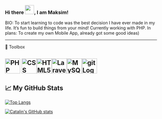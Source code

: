 ### Hi there <img src="https://raw.githubusercontent.com/MartinHeinz/MartinHeinz/master/wave.gif" width="30px">, I am Maksim!

BIO:
To start learning to code was the best decision I have ever made in my life. It’s fun to build things from your mind!
Currently working with PHP.
In plans: To create my own Mobile App, already got some good ideas)


---

🧰 Toolbox 
 
 <img src="https://cdn.worldvectorlogo.com/logos/php-1.svg" alt="PHP logo" width="50" height="50"/> <img src="https://cdn.worldvectorlogo.com/logos/css-3.svg" alt="CSS Logo" width="50" height="50"/><img src="https://cdn.worldvectorlogo.com/logos/html-1.svg" alt="HTML5 Logo" width="50" height="50"/><img src="https://cdn.worldvectorlogo.com/logos/laravel-2.svg" alt="Laravel Logo" width="50" height="50"/><img src="https://cdn.worldvectorlogo.com/logos/mysql-6.svg" alt="MySQL Logo" width="50" height="50"/><img src="https://cdn.worldvectorlogo.com/logos/git.svg" alt="git Logo" width="50" height="50"/>
---
## &#x1f4c8; My GitHub Stats

[![Top Langs](https://github-readme-stats.vercel.app/api/top-langs/?username=BlowYourMind&hide=java,html,css&theme=radical)](https://github.com/anuraghazra/github-readme-stats)

[![Catalin's GitHub stats](https://github-readme-stats.vercel.app/api?username=BlowYourMind&theme=radical)](https://github.com/anuraghazra/github-readme-stats)
